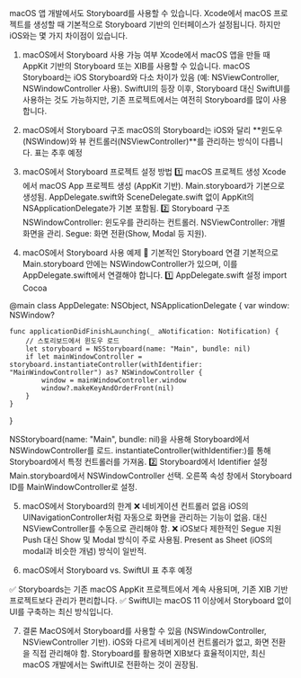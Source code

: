 macOS 앱 개발에서도 Storyboard를 사용할 수 있습니다.
 Xcode에서 macOS 프로젝트를 생성할 때 기본적으로 Storyboard 기반의 인터페이스가 설정됩니다.
 하지만 iOS와는 몇 가지 차이점이 있습니다.

1. macOS에서 Storyboard 사용 가능 여부
Xcode에서 macOS 앱을 만들 때 AppKit 기반의 Storyboard 또는 XIB를 사용할 수 있습니다.
macOS Storyboard는 iOS Storyboard와 다소 차이가 있음 (예: NSViewController, NSWindowController 사용).
SwiftUI의 등장 이후, Storyboard 대신 SwiftUI를 사용하는 것도 가능하지만, 기존 프로젝트에서는 여전히 Storyboard를 많이 사용합니다.

2. macOS에서 Storyboard 구조
macOS의 Storyboard는 iOS와 달리 **윈도우(NSWindow)와 뷰 컨트롤러(NSViewController)**를 관리하는 방식이 다릅니다.
표는 추후 예정


3. macOS에서 Storyboard 프로젝트 설정 방법
1️⃣ macOS 프로젝트 생성
Xcode에서 macOS App 프로젝트 생성 (AppKit 기반).
Main.storyboard가 기본으로 생성됨.
AppDelegate.swift와 SceneDelegate.swift 없이 AppKit의 NSApplicationDelegate가 기본 포함됨.
2️⃣ Storyboard 구조
NSWindowController: 윈도우를 관리하는 컨트롤러.
NSViewController: 개별 화면을 관리.
Segue: 화면 전환(Show, Modal 등 지원).

4. macOS에서 Storyboard 사용 예제
🔹 기본적인 Storyboard 연결
기본적으로 Main.storyboard 안에는 NSWindowController가 있으며,
 이를 AppDelegate.swift에서 연결해야 합니다.
1️⃣ AppDelegate.swift 설정
import Cocoa

@main
class AppDelegate: NSObject, NSApplicationDelegate {
    var window: NSWindow?

    func applicationDidFinishLaunching(_ aNotification: Notification) {
        // 스토리보드에서 윈도우 로드
        let storyboard = NSStoryboard(name: "Main", bundle: nil)
        if let mainWindowController = storyboard.instantiateController(withIdentifier: "MainWindowController") as? NSWindowController {
            window = mainWindowController.window
            window?.makeKeyAndOrderFront(nil)
        }
    }
}

NSStoryboard(name: "Main", bundle: nil)을 사용해 Storyboard에서 NSWindowController를 로드.
instantiateController(withIdentifier:)를 통해 Storyboard에서 특정 컨트롤러를 가져옴.
2️⃣ Storyboard에서 Identifier 설정
Main.storyboard에서 NSWindowController 선택.
오른쪽 속성 창에서 Storyboard ID를 MainWindowController로 설정.

5. macOS에서 Storyboard의 한계
❌ 네비게이션 컨트롤러 없음
iOS의 UINavigationController처럼 자동으로 화면을 관리하는 기능이 없음.
대신 NSViewController를 수동으로 관리해야 함.
❌ iOS보다 제한적인 Segue 지원
Push 대신 Show 및 Modal 방식이 주로 사용됨.
Present as Sheet (iOS의 modal과 비슷한 개념) 방식이 일반적.

6. macOS에서 Storyboard vs. SwiftUI
표 추후 예정

✅ Storyboards는 기존 macOS AppKit 프로젝트에서 계속 사용되며, 기존 XIB 기반 프로젝트보다 관리가 편리합니다.
 ✅ SwiftUI는 macOS 11 이상에서 Storyboard 없이 UI를 구축하는 최신 방식입니다.

7. 결론
MacOS에서 Storyboard를 사용할 수 있음 (NSWindowController, NSViewController 기반).
iOS와 다르게 네비게이션 컨트롤러가 없고, 화면 전환을 직접 관리해야 함.
Storyboard를 활용하면 XIB보다 효율적이지만, 최신 macOS 개발에서는 SwiftUI로 전환하는 것이 권장됨.


